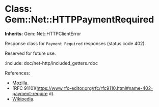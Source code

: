 # Class: Gem::Net::HTTPPaymentRequired
**Inherits:** Gem::Net::HTTPClientError
    

Response class for `Payment Required` responses (status code 402).

Reserved for future use.

:include: doc/net-http/included_getters.rdoc

References:

*   [Mozilla](https://developer.mozilla.org/en-US/docs/Web/HTTP/Status/402).
*   [RFC
    9110](https://www.rfc-editor.org/rfc/rfc9110.html#name-402-payment-require
    d).
*   [Wikipedia](https://en.wikipedia.org/wiki/List_of_HTTP_status_codes#402).



